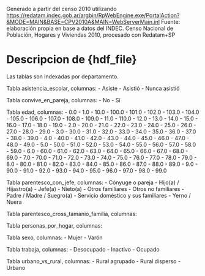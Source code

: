 Generado a partir del censo 2010 utilizando https://redatam.indec.gob.ar/argbin/RpWebEngine.exe/PortalAction?&MODE=MAIN&BASE=CPV2010A&MAIN=WebServerMain.inl
Fuente: elaboración propia en base a datos del INDEC. Censo Nacional de Población, Hogares y Viviendas 2010, procesado con Redatam+SP

# Descripcion de {hdf_file}
Las tablas son indexadas por departamento.

Tabla asistencia_escolar, columnas:
    - Asiste
    - Asistió
    - Nunca asistió

Tabla convive_en_pareja, columnas:
    - No
    - Sí

Tabla edad, columnas:
    - 0.0
    - 1.0
    - 10.0
    - 100.0
    - 101.0
    - 102.0
    - 103.0
    - 104.0
    - 105.0
    - 106.0
    - 107.0
    - 108.0
    - 109.0
    - 11.0
    - 110.0
    - 12.0
    - 13.0
    - 14.0
    - 15.0
    - 16.0
    - 17.0
    - 18.0
    - 19.0
    - 2.0
    - 20.0
    - 21.0
    - 22.0
    - 23.0
    - 24.0
    - 25.0
    - 26.0
    - 27.0
    - 28.0
    - 29.0
    - 3.0
    - 30.0
    - 31.0
    - 32.0
    - 33.0
    - 34.0
    - 35.0
    - 36.0
    - 37.0
    - 38.0
    - 39.0
    - 4.0
    - 40.0
    - 41.0
    - 42.0
    - 43.0
    - 44.0
    - 45.0
    - 46.0
    - 47.0
    - 48.0
    - 49.0
    - 5.0
    - 50.0
    - 51.0
    - 52.0
    - 53.0
    - 54.0
    - 55.0
    - 56.0
    - 57.0
    - 58.0
    - 59.0
    - 6.0
    - 60.0
    - 61.0
    - 62.0
    - 63.0
    - 64.0
    - 65.0
    - 66.0
    - 67.0
    - 68.0
    - 69.0
    - 7.0
    - 70.0
    - 71.0
    - 72.0
    - 73.0
    - 74.0
    - 75.0
    - 76.0
    - 77.0
    - 78.0
    - 79.0
    - 8.0
    - 80.0
    - 81.0
    - 82.0
    - 83.0
    - 84.0
    - 85.0
    - 86.0
    - 87.0
    - 88.0
    - 89.0
    - 9.0
    - 90.0
    - 91.0
    - 92.0
    - 93.0
    - 94.0
    - 95.0
    - 96.0
    - 97.0
    - 98.0
    - 99.0

Tabla parentesco_con_jefe, columnas:
    - Cónyuge o pareja
    - Hijo(a) / Hijastro(a)
    - Jefe(a)
    - Nieto(a)
    - Otros familiares
    - Otros no familiares
    - Padre / Madre / Suegro(a)
    - Servicio doméstico y sus familiares
    - Yerno / Nuera

Tabla parentesco_cross_tamanio_familia, columnas:

Tabla personas_por_hogar, columnas:

Tabla sexo, columnas:
    - Mujer
    - Varón

Tabla trabaja, columnas:
    - Desocupado
    - Inactivo
    - Ocupado

Tabla urbano_vs_rural, columnas:
    - Rural agrupado
    - Rural disperso
    - Urbano

